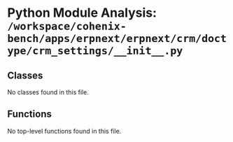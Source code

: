 # Python Module Analysis: `/workspace/cohenix-bench/apps/erpnext/erpnext/crm/doctype/crm_settings/__init__.py`

## Classes

No classes found in this file.


## Functions

No top-level functions found in this file.

